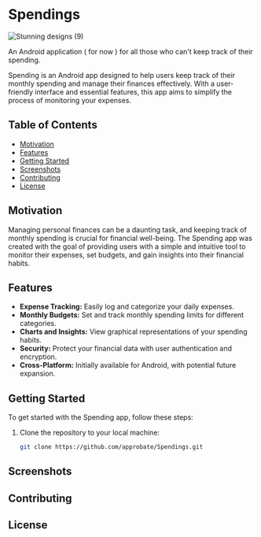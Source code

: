 # Spendings

![Stunning designs (9)](https://github.com/Approbate/Spendings/assets/45993774/ad8495ef-292e-477d-8fe1-f42a303a783c)

An Android application ( for now ) for all those who can't keep track of their spending.

Spending is an Android app designed to help users keep track of their monthly spending and manage their finances effectively. With a user-friendly interface and essential features, this app aims to simplify the process of monitoring your expenses.

## Table of Contents
- [Motivation](#motivation)
- [Features](#features)
- [Getting Started](#getting-started)
- [Screenshots](#screenshots)
- [Contributing](#contributing)
- [License](#license)

## Motivation

Managing personal finances can be a daunting task, and keeping track of monthly spending is crucial for financial well-being. The Spending app was created with the goal of providing users with a simple and intuitive tool to monitor their expenses, set budgets, and gain insights into their financial habits.

## Features

- **Expense Tracking:** Easily log and categorize your daily expenses.
- **Monthly Budgets:** Set and track monthly spending limits for different categories.
- **Charts and Insights:** View graphical representations of your spending habits.
- **Security:** Protect your financial data with user authentication and encryption.
- **Cross-Platform:** Initially available for Android, with potential future expansion.

## Getting Started

To get started with the Spending app, follow these steps:

1. Clone the repository to your local machine:
   ```bash
   git clone https://github.com/approbate/Spendings.git

## Screenshots



## Contributing



## License
